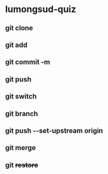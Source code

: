 # lumongsud-quiz
## git clone
## git add 
## git commit -m
## git push
## git switch
## git branch
## git push --set-upstream origin 
## git merge
## git ~~restore~~
